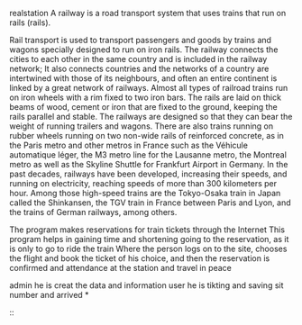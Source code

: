 realstation
A railway is a road transport system that uses trains that run on rails (rails).

 Rail transport is used to transport passengers and goods by trains and wagons specially designed to run on iron rails.  The railway connects the cities to each other in the same country and is included in the railway network;  It also connects countries and the networks of a country are intertwined with those of its neighbours, and often an entire continent is linked by a great network of railways.  Almost all types of railroad trains run on iron wheels with a rim fixed to two iron bars.  The rails are laid on thick beams of wood, cement or iron that are fixed to the ground, keeping the rails parallel and stable. The railways are designed so that they can bear the weight of running trailers and wagons.  There are also trains running on rubber wheels running on two non-wide rails of reinforced concrete, as in the Paris metro and other metros in France such as the Véhicule automatique léger, the M3 metro line for the Lausanne metro, the Montreal metro as well as the Skyline Shuttle for Frankfurt Airport in Germany.  In the past decades, railways have been developed, increasing their speeds, and running on electricity, reaching speeds of more than 300 kilometers per hour.  Among those high-speed trains are the Tokyo-Osaka train in Japan called the Shinkansen, the TGV train in France between Paris and Lyon, and the trains of German railways, among others.

 
 The program makes reservations for train tickets through the Internet
 This program helps in gaining time and shortening going to the reservation, as it is only to go to ride the train
 Where the person logs on to the site, chooses the flight and book the ticket of his choice, and then the reservation is confirmed and attendance at the station and travel in peace

admin he is creat the data and information
user he is tikting and saving sit number and arrived      * 

 ::
